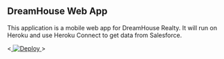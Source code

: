 DreamHouse Web App
------------------

This application is a mobile web app for DreamHouse Realty. It will run on Heroku and use Heroku Connect to get data from Salesforce.

<<a href="https://heroku.com/deploy">
  <img src="https://www.herokucdn.com/deploy/button.svg" alt="Deploy">
</a>>
  
